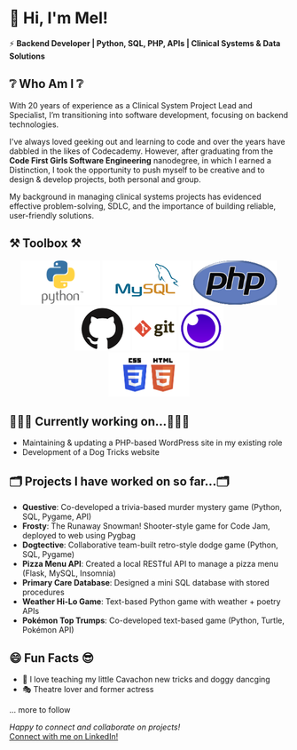# 👋 Hi, I'm Mel!
⚡ **Backend Developer | Python, SQL, PHP, APIs | Clinical Systems & Data Solutions**

## ❔ **Who Am I** ❔

With 20 years of experience as a Clinical System Project Lead and Specialist, I’m transitioning into software development, focusing on backend technologies.

I've always loved geeking out and learning to code and over the years have dabbled in the likes of Codecademy. However, after graduating from the **Code First Girls Software Engineering** nanodegree, in which I earned a Distinction, I took the opportunity to push myself to be creative and to design & develop projects, both personal and group.

My background in managing clinical systems projects has evidenced effective problem-solving, SDLC, and the importance of building reliable, user-friendly solutions. 


## ⚒️ Toolbox ⚒️
<p align=center>
<img height=80 src="python.png" />
<img height=80 src="mysql.png" />
<img height=80 src="php.png" />
<br>
<img height=80 src="github.png" />
<img height=80 src="git.png" />
<img height=80 src="insomnia.png" />
<br>
<img height=80 src="html_css.png" />


## 👩🏻‍💻 Currently working on...👩🏻‍💻
- Maintaining & updating a PHP-based WordPress site in my existing role
- Development of a Dog Tricks website

## 🗂️ Projects I have worked on so far...🗂️

- **Questive**: Co-developed a trivia-based murder mystery game (Python, SQL, Pygame, API)
- **Frosty**: The Runaway Snowman! Shooter-style game for Code Jam, deployed to web using Pygbag
- **Dogtective**: Collaborative team-built retro-style dodge game (Python, SQL, Pygame)
-	**Pizza Menu API**: Created a local RESTful API to manage a pizza menu (Flask, MySQL, Insomnia)
-	**Primary Care Database**: Designed a mini SQL database with stored procedures
-	**Weather Hi-Lo Game**: Text-based Python game with weather + poetry APIs
-	**Pokémon Top Trumps**: Co-developed text-based game (Python, Turtle, Pokémon API)

## 😄 Fun Facts 😎
- 🐶 I love teaching my little Cavachon new tricks and doggy dancging
- 🎭 Theatre lover and former actress

... more to follow

*_Happy to connect and collaborate on projects!_*\
[Connect with me on LinkedIn!](https://www.linkedin.com/in/melanie-clark-3b948118/)